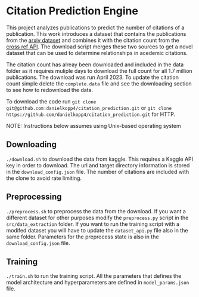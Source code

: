 # Citation Prediction Engine

This project analyzes publications to predict the number of citations of a publication. This work introduces a dataset that contains the publications from the [arxiv dataset](https://www.kaggle.com/datasets/Cornell-University/arxiv) and combines it with the citation count from the [cross ref API](https://www.crossref.org/services/cited-by/). The download script merges these two sources to get a novel dataset that can be used to determine relationships in acedemic citations. 

The citation count has alreay been downloaded and included in the data folder as it requires muliple days to download the full count for all 1.7 million publications. The download was run April 2023. To update the citation count simple delete the `complete.data` file and see the downloading section to see how to redownload the data.

To download the code run `git clone git@github.com:danielkopp4/citation_prediction.git` or `git clone https://github.com/danielkopp4/citation_prediction.git` for HTTP.

NOTE: Instructions below assumes using Unix-based operating system

## Downloading
`./download.sh` to download the data from kaggle. This requires a Kaggle API key in order to download. The url and target directory information is stored in the `download_config.json` file. The number of citations are included with the clone to avoid rate limiting.

## Preprocessing
`./preprocess.sh` to preprocess the data from the download. If you want a different dataset for other purposes modify the `preprocess.py` script in the `src/data_extraction` folder. If you want to run the training script with a modifed dataset you will have to update the `dataset_api.py` file also in the same folder. Parameters for the preprocess state is also in the `download_config.json` file.

## Training
`./train.sh` to run the training script. All the parameters that defines the model architecture and hyperparameters are defined in `model_params.json` file.

